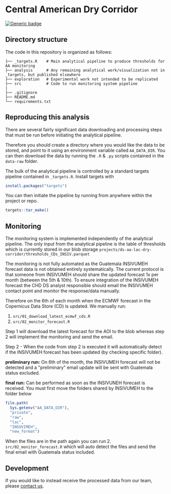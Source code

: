 # Central American Dry Corridor

[![Generic badge](https://img.shields.io/badge/STATUS-ENDORSED-%231EBFB3)](https://shields.io/)

## Directory structure

The code in this repository is organized as follows:

```shell
├── _targets.R    # Main analytical pipeline to produce thresholds for AA monitoring
├── analysis      # Any remaining analytical work/visualization not in _targets, but published elsewhere
├── exploration   # Experimental work not intended to be replicated
├── src           # Code to run monitoring system pipeline
|
├── .gitignore
├── README.md
└── requirements.txt

```

## Reproducing this analysis

There are several fairly significant data downloading and processing steps that must be run before 
initiating the analytical pipeline. 

Therefore you should create a directory where you would like the data to be stored,
and point to it using an environment variable called
`AA_DATA_DIR`. You can then download the data by running the `.R` & `.py`
scripts contained in the `data-raw` folder.

The bulk of the analytical pipeline is controlled by a standard targets pipeline contained in `_targets.R`.
Install targets with 

```r
install.packages("targets")
```

You can then initiate the pipeline by running from anywhere within the project
or repo.

```r
targets::tar_make()
```

## Monitoring

The monitoring system is implemented independently of the analytical pipeline.
The only input from the analytical pipeline is the table of thresholds which is
currently stored in our blob storage `projects/ds-aa-lac-dry-corridor/thresholds_CDs_INSIV.parquet`

The monitoring is not fully automated as the Guatemala INSIVUMEH forecast data is not obtained
entirely systematically. The current protocol is that someone from INSIVUMEH
should share the updated forecast 1x per month (between the 5th & 10th).
To ensure integration of the INSIVUMEH forecast the CHD DS analyst responsible
should email the INSIVUMEH contact point and monitor the response/data manually.

Therefore on the 6th of each month when the ECMWF forecast in the Copernicus Data Store (CD)
is updated. We manually run:

1. `src/01_download_latest_ecmwf_cds.R`
2. `src/02_monitor_forecast.R`

Step 1 will download the latest forecast for the AOI to the blob whereas step 2
will implement the monitoring and send the email.

Step 2 - When the code from step 2 is executed it will automatically detect if the 
INSIVUMEH forecast has been updated (by checking specific folder).

**preliminary run:** On 6th of the month, the INSIVUMEH forecast will not be detected and a "preliminary"
email update will be sent with Guatemala status excluded.

**final run:** Can be performed as soon as the INSIVUNEH forecast is received. You must first move the folders shared
by INSIVUMEH to the folder below

```r
file.path(
  Sys.getenv("AA_DATA_DIR"),
  "private",
  "raw",
  "lac",
  "INSUVIMEH",
  "new_format")
```

When the files are in the path again you can run 2. `src/02_monitor_forecast.R` which will auto detect
the files and send the final email with Guatemala status included.


## Development

If you would like to instead receive the processed data from our team, please
[contact us](mailto:centrehumdata@un.org).
